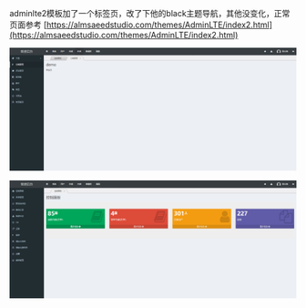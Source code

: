 adminlte2模板加了一个标签页，改了下他的black主题导航，其他没变化，正常页面参考 [https://almsaeedstudio.com/themes/AdminLTE/index2.html](https://almsaeedstudio.com/themes/AdminLTE/index2.html)

![demo1](demo1.png "demo1")

![demo2](demo2.png "demo2")
